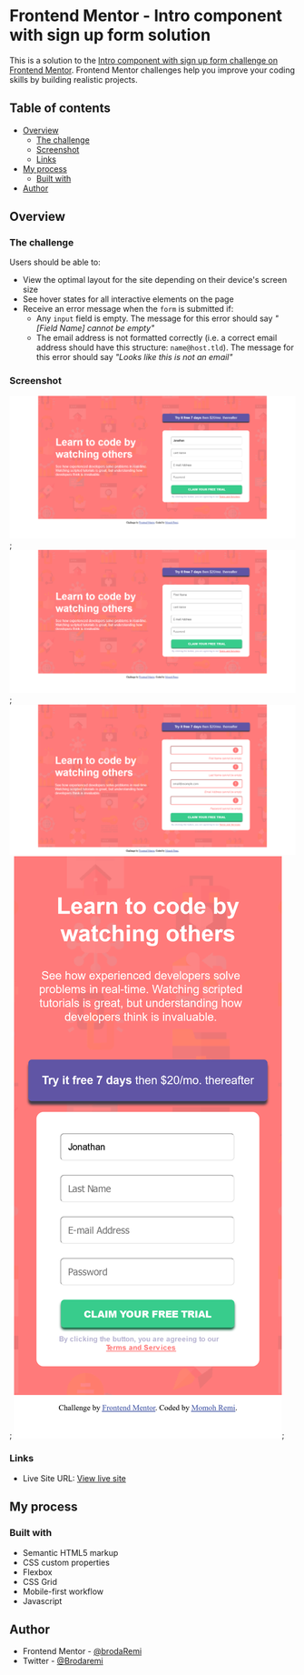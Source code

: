 # Frontend Mentor - Intro component with sign up form solution

This is a solution to the [Intro component with sign up form challenge on Frontend Mentor](https://www.frontendmentor.io/challenges/intro-component-with-signup-form-5cf91bd49edda32581d28fd1). Frontend Mentor challenges help you improve your coding skills by building realistic projects. 

## Table of contents

- [Overview](#overview)
  - [The challenge](#the-challenge)
  - [Screenshot](#screenshot)
  - [Links](#links)
- [My process](#my-process)
  - [Built with](#built-with)
- [Author](#author)



## Overview

### The challenge

Users should be able to:

- View the optimal layout for the site depending on their device's screen size
- See hover states for all interactive elements on the page
- Receive an error message when the `form` is submitted if:
  - Any `input` field is empty. The message for this error should say *"[Field Name] cannot be empty"*
  - The email address is not formatted correctly (i.e. a correct email address should have this structure: `name@host.tld`). The message for this error should say *"Looks like this is not an email"*

### Screenshot

![Active page screenshot](Screenshots\screenshot-active.png);
![Desktop page screenshot](Screenshots\screenshot-desktop.png);
![Error page screenshot](Screenshots\screenshot-error.png);
![Mobile page screenshot](Screenshots\screenshot-mobile.png);

### Links

- Live Site URL: [View live site](https://brodaremi.github.io/intro-component-with-signup-form-master-by-Remi/)

## My process

### Built with

- Semantic HTML5 markup
- CSS custom properties
- Flexbox
- CSS Grid
- Mobile-first workflow
- Javascript



## Author

- Frontend Mentor - [@brodaRemi](https://www.frontendmentor.io/profile/Brodaremi)
- Twitter - [@Brodaremi](https://www.twitter.com/brodaRemi)
